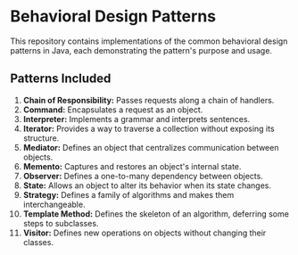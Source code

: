 # Behavioral Design Patterns

This repository contains implementations of the common behavioral design patterns in Java, each demonstrating the pattern's purpose and usage.

## Patterns Included

1. **Chain of Responsibility:** Passes requests along a chain of handlers.
2. **Command:** Encapsulates a request as an object.
3. **Interpreter:** Implements a grammar and interprets sentences.
4. **Iterator:** Provides a way to traverse a collection without exposing its structure.
5. **Mediator:** Defines an object that centralizes communication between objects.
6. **Memento:** Captures and restores an object's internal state.
7. **Observer:** Defines a one-to-many dependency between objects.
8. **State:** Allows an object to alter its behavior when its state changes.
9. **Strategy:** Defines a family of algorithms and makes them interchangeable.
10. **Template Method:** Defines the skeleton of an algorithm, deferring some steps to subclasses.
11. **Visitor:** Defines new operations on objects without changing their classes.
